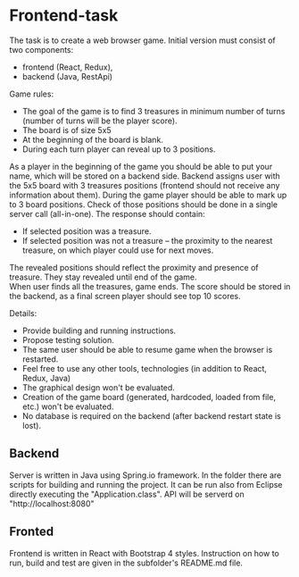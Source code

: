 # Frontend-task
The task is to create a web browser game. Initial version must consist of two components: 
- frontend (React, Redux), 
- backend (Java, RestApi)

Game rules: 
- The goal of the game is to find 3 treasures in minimum number of turns (number of turns will be the player score). 
- The board is of size 5x5 
- At the beginning of the board is blank.
- During each turn player can reveal up to 3 positions. 

As a player in the beginning of the game you should be able to put your name, which will be stored on a backend side. Backend assigns user with the 5x5 board with 3 treasures positions (frontend should not receive any information about them). 
During the game player should be able to mark up to 3 board positions. Check of those positions should be done in a single server call (all-in-one).  The response should contain: 

- If selected position was a treasure. 
- If selected position was not a treasure
– the proximity to the nearest treasure, on which player could use for next moves. 

The revealed positions should reflect the proximity and presence of treasure. They stay revealed until end of the game.  
When user finds all the treasures, game ends. The score should be stored in the backend, as a final screen player should see top 10 scores. 

Details:  
- Provide building and running instructions. 
- Propose testing solution. 
- The same user should be able to resume game when the browser is restarted. 
- Feel free to use any other tools, technologies (in addition to React, Redux, Java)
- The graphical design won't be evaluated. 
- Creation of the game board (generated, hardcoded, loaded from file, etc.) won't be evaluated. 
- No database is required on the backend (after backend restart state is lost). 
 
## Backend
Server is written in Java using Spring.io framework. In the folder there are scripts for building and running the project. It can be run also from Eclipse directly executing the "Application.class". API will be serverd on "http://localhost:8080"

## Fronted
Frontend is written in React with Bootstrap 4 styles. Instruction on how to run, build and test are given in the subfolder's README.md file. 

 

